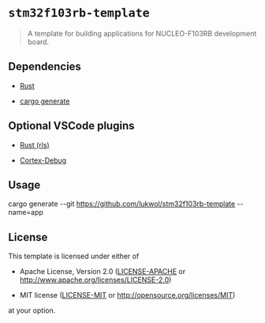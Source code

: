 # `stm32f103rb-template`

> A template for building applications for NUCLEO-F103RB development board.

## Dependencies

- [Rust](https://rustup.rs/)

- [cargo generate](https://github.com/ashleygwilliams/cargo-generate)

## Optional VSCode plugins

- [Rust (rls)](https://marketplace.visualstudio.com/items?itemName=rust-lang.rust)

- [Cortex-Debug](https://marketplace.visualstudio.com/items?itemName=marus25.cortex-debug)

## Usage

cargo generate --git https://github.com/lukwol/stm32f103rb-template --name=app

## License

This template is licensed under either of

- Apache License, Version 2.0 ([LICENSE-APACHE](LICENSE-APACHE) or
  http://www.apache.org/licenses/LICENSE-2.0)

- MIT license ([LICENSE-MIT](LICENSE-MIT) or http://opensource.org/licenses/MIT)

at your option.
